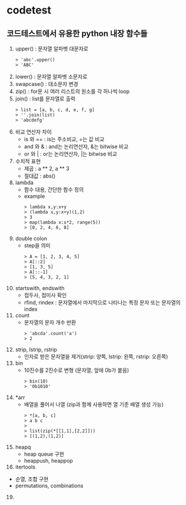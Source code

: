 # codetest
## 코드테스트에서 유용한 python 내장 함수들

1. upper() : 문자열 알파벳 대문자로
   ```
   > 'abc'.upper()
   > 'ABC'
   ```
2. lower() : 문자열 알파벳 소문자로
3. swapcase() : 대소문자 변경
4. zip() : for문 시 여러 리스트의 원소를 각 하나씩 loop
5. join() : list를 문자열로 출력
   ```
   > list = [a, b, c, d, e, f, g]
   > ''.join(list)
   > 'abcdefg'
   ```
6. 비교 연산자 차이
   - is 와 == : is는 주소비교, =는 값 비교
   - and 와 & : and는 논리연산자, &는 bitwise 비교
   - or 와 | : or는 논리연산자, |는 bitwise 비교
8. 수치적 표현
   - 제곱 : a ** 2, a ** 3
   - 절대값 : abs()
10. lambda
    - 함수 대용, 간단한 함수 정의
    - example
      ```
      > lambda x,y:x+y
      > (lambda x,y:x+y)(1,2)
      > 3
      > map(lambda x:x*2, range(5))
      > [0, 2, 4, 6, 8]
      ```
11. double colon
    - step을 의미
      ```
      > A = [1, 2, 3, 4, 5]
      > A[::2]
      > [1, 3, 5]
      > A[::-1]
      > [5, 4, 3, 2, 1] 
      ```
12. startswith, endswith
    - 접두사, 접미사 확인
    - rfind, rindex : 문자열에서 마지막으로 나타나는 특정 문자 또는 문자열의 index
13. count
    - 문자열의 문자 개수 반환
      ```
      > 'abcda'.count('a')
      > 2
      ```
14. strip, lstrip, rstrip
    - 인자로 받은 문자열을 제거(strip: 양쪽, lstrip: 왼쪽, rstrip: 오른쪽)
15. bin
    - 10진수를 2진수로 변형 (문자열, 앞에 0b가 붙음)
      ```
      > bin(10)
      > '0b1010'
      ```
16. *arr
    - 배열을 풀어서 나열 (zip과 함께 사용하면 열 기준 배열 생성 가능)
      ```
      > *[a, b, c]
      > a b c
      >
      > list(zip(*[[1,1],[2,2]]))
      > [(1,2),(1,2)]
      ```
17. heapq
    - heap queue 구현
    - heappush, heappop
18. itertools
   - 순열, 조합 구현
   - permutations, combinations
19. 
